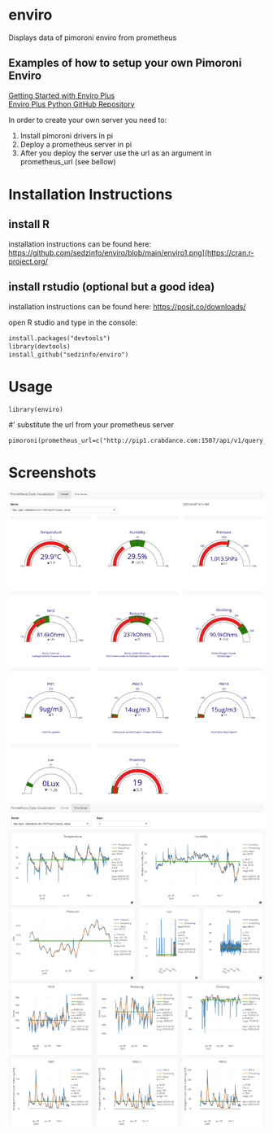 # enviro
Displays data of pimoroni enviro from prometheus

## Examples of how to setup your own Pimoroni Enviro
[Getting Started with Enviro Plus](https://learn.pimoroni.com/article/getting-started-with-enviro-plus)  
[Enviro Plus Python GitHub Repository](https://github.com/pimoroni/enviroplus-python)  

In order to create your own server you need to: 
1. Install pimoroni drivers in pi  
2. Deploy a prometheus server in pi  
3. After you deploy the server use the url as an argument in prometheus_url (see bellow)  

# Installation Instructions
## install R
installation instructions can be found here: https://github.com/sedzinfo/enviro/blob/main/enviro1.png](https://cran.r-project.org/  
## install rstudio (optional but a good idea)  
installation instructions can be found here: https://posit.co/downloads/  

open R studio and type in the console:
```
install.packages("devtools")  
library(devtools)  
install_github("sedzinfo/enviro")  
```

# Usage
```
library(enviro)
```

#' substitute the url from your prometheus server  
```
pimoroni(prometheus_url=c("http://pip1.crabdance.com:1507/api/v1/query_range","http://pip1.crabdance.com:1505/api/v1/query_range"))
```

# Screenshots
![Alt text](https://github.com/sedzinfo/enviro/blob/main/enviro1.png)
![Alt text](https://github.com/sedzinfo/enviro/blob/main/enviro2.png)
